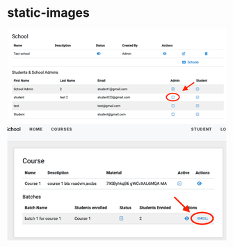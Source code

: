 # static-images


![admin/schools](https://github.com/anilyanduri/static-images/blob/main/school-admin.png)
![student enrolment](https://github.com/anilyanduri/static-images/blob/main/course-batches.png)